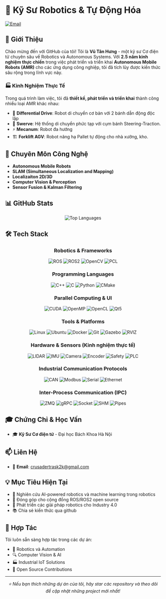 # 🤖 Kỹ Sư Robotics & Tự Động Hóa


[![Email](https://img.shields.io/badge/Email-Contact-red?style=for-the-badge&logo=gmail)](mailto:crusadertrask2k@gmail.com)


## 👋 Giới Thiệu

Chào mừng đến với GitHub của tôi! Tôi là **Vũ Tân Hưng** - một kỹ sư Cơ điện tử chuyên sâu về Robotics và Autonomous Systems. Với **2.5 năm kinh nghiệm thực chiến** trong việc phát triển và triển khai **Autonomous Mobile Robots (AMR)** cho các ứng dụng công nghiệp, tôi đã tích lũy được kiến thức sâu rộng trong lĩnh vực này.

### 🏭 Kinh Nghiệm Thực Tế

Trong quá trình làm việc, tôi đã **thiết kế, phát triển và triển khai** thành công nhiều loại AMR khác nhau:

- 🚗 **Differential Drive**: Robot di chuyển cơ bản với 2 bánh dẫn động độc lập
- 🔄 **Swerve**: Hệ thống di chuyển phức tạp với cụm bánh Steering-Traction.
- ⚡ **Mecanum**: Robot đa hướng 
- 🏗️ **Forklift AGV**: Robot nâng hạ Pallet tự động cho nhà xưởng, kho.


## 🚀 Chuyên Môn Công Nghệ

- **Autonomous Mobile Robots**
- **SLAM (Simultaneous Localization and Mapping)** 
- **Localizaiton 2D/3D**
- **Computer Vision & Perception** 
- **Sensor Fusion & Kalman Filtering** 


## 📊 GitHub Stats

<div align="center">
  <img src="https://github-readme-stats.vercel.app/api/top-langs/?username=hungvuhust&layout=compact&theme=radical&langs_count=8" alt="Top Languages" />
</div>

## 🛠️ Tech Stack

<div align="center">

### Robotics & Frameworks
![ROS](https://img.shields.io/badge/ROS-22314E?style=for-the-badge&logo=ros&logoColor=white)
![ROS2](https://img.shields.io/badge/ROS2-22314E?style=for-the-badge&logo=ros&logoColor=white)
![OpenCV](https://img.shields.io/badge/OpenCV-5C3EE8?style=for-the-badge&logo=opencv&logoColor=white)
![PCL](https://img.shields.io/badge/PCL-000000?style=for-the-badge&logo=pointcloud&logoColor=white)

### Programming Languages
![C++](https://img.shields.io/badge/C++-00599C?style=for-the-badge&logo=cplusplus&logoColor=white)
![C](https://img.shields.io/badge/C-A8B9CC?style=for-the-badge&logo=c&logoColor=white)
![Python](https://img.shields.io/badge/Python-FFD43B?style=for-the-badge&logo=python&logoColor=blue)
![CMake](https://img.shields.io/badge/CMake-064F8C?style=for-the-badge&logo=cmake&logoColor=white)

### Parallel Computing & UI
![CUDA](https://img.shields.io/badge/CUDA-76B900?style=for-the-badge&logo=nvidia&logoColor=white)
![OpenMP](https://img.shields.io/badge/OpenMP-0071C5?style=for-the-badge&logo=openmp&logoColor=white)
![OpenCL](https://img.shields.io/badge/OpenCL-000000?style=for-the-badge&logo=opencl&logoColor=white)
![Qt5](https://img.shields.io/badge/Qt5-41CD52?style=for-the-badge&logo=qt&logoColor=white)

### Tools & Platforms
![Linux](https://img.shields.io/badge/Linux-FCC624?style=for-the-badge&logo=linux&logoColor=black)
![Ubuntu](https://img.shields.io/badge/Ubuntu-E95420?style=for-the-badge&logo=ubuntu&logoColor=white)
![Docker](https://img.shields.io/badge/Docker-2496ED?style=for-the-badge&logo=docker&logoColor=white)
![Git](https://img.shields.io/badge/Git-F05032?style=for-the-badge&logo=git&logoColor=white)
![Gazebo](https://img.shields.io/badge/Gazebo-FF6600?style=for-the-badge&logo=gazebo&logoColor=white)
![RVIZ](https://img.shields.io/badge/RVIZ-000000?style=for-the-badge&logo=ros&logoColor=white)

### Hardware & Sensors (Kinh nghiệm thực tế)
![LIDAR](https://img.shields.io/badge/LIDAR-2D%2F3D-blue?style=for-the-badge)
![IMU](https://img.shields.io/badge/IMU-Inertial-green?style=for-the-badge)
![Camera](https://img.shields.io/badge/Camera-RGB%2FDepth-orange?style=for-the-badge)
![Encoder](https://img.shields.io/badge/Encoder-Wheel%20Odometry-purple?style=for-the-badge)
![Safety](https://img.shields.io/badge/Safety-Laser%20Scanner-red?style=for-the-badge)
![PLC](https://img.shields.io/badge/PLC-Industrial-darkblue?style=for-the-badge)

### Industrial Communication Protocols
![CAN](https://img.shields.io/badge/CAN-CANOpen-yellow?style=for-the-badge)
![Modbus](https://img.shields.io/badge/Modbus-RTU%2FTCP-blue?style=for-the-badge)
![Serial](https://img.shields.io/badge/Serial-RS232%2FRS485-green?style=for-the-badge)
![Ethernet](https://img.shields.io/badge/Ethernet-TCP%2FUDP-orange?style=for-the-badge)

### Inter-Process Communication (IPC)
![ZMQ](https://img.shields.io/badge/ZeroMQ-High%20Performance-red?style=for-the-badge)
![gRPC](https://img.shields.io/badge/gRPC-RPC%20Framework-blue?style=for-the-badge)
![Socket](https://img.shields.io/badge/Socket-TCP%2FUDP%2FUNIX-purple?style=for-the-badge)
![SHM](https://img.shields.io/badge/Shared%20Memory-IPC-darkgreen?style=for-the-badge)
![Pipes](https://img.shields.io/badge/Pipes-Named%20Pipes-brown?style=for-the-badge)

</div>


## 🎓 Chứng Chỉ & Học Vấn

- 🎓 **Kỹ Sư Cơ điện tử** - Đại học Bách Khoa Hà Nội


## 📫 Liên Hệ

- 📧 **Email**: crusadertrask2k@gmail.com

## 💡 Mục Tiêu Hiện Tại

- 🔬 Nghiên cứu AI-powered robotics và machine learning trong robotics
- 🌟 Đóng góp cho cộng đồng ROS/ROS2 open source
- 🚀 Phát triển các giải pháp robotics cho Industry 4.0
- 📚 Chia sẻ kiến thức qua github

## 🤝 Hợp Tác

Tôi luôn sẵn sàng hợp tác trong các dự án:
- 🤖 Robotics và Automation
- 🔍 Computer Vision & AI
- 🏭 Industrial IoT Solutions
- 📖 Open Source Contributions

---

<div align="center">
  <i>⭐ Nếu bạn thích những dự án của tôi, hãy star các repository và theo dõi để cập nhật những project mới nhất!</i>
</div>
